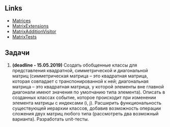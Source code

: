 ## Links

- [Matrices](https://github.com/mtsyvis/.NET-Training.-Spring-2019/tree/master/NET1.S.2019.Tsyvis.23/Matrices)
- [MatrixExtensions](https://github.com/mtsyvis/.NET-Training.-Spring-2019/blob/master/NET1.S.2019.Tsyvis.23/MatrixExtensions.cs)
- [MatrixAdditionVisitor](https://github.com/mtsyvis/.NET-Training.-Spring-2019/blob/master/NET1.S.2019.Tsyvis.23/Visitors/MatrixAdditionVisitor.cs)
- [MatrixTests](https://github.com/mtsyvis/.NET-Training.-Spring-2019/blob/master/NET1.S.2019.Tsyvis.23/NET1.S.2019.Tsyvis.23.Tests/MatrixTests.cs)

## Задачи

1. **(deadline - 15.05.2019)** Создать обобщенные классы для представления квадратной, симметрической и диагональной матриц (симметрическая матрица – это квадратная матрица, которая совпадает с транспонированной к ней; диагональная матрица – это квадратная матрица, у которой элементы вне главной диагонали имеют значения по умолчанию типа элемента). Описать в созданных классах событие, которое происходит при изменении элемента матрицы с индексами (i, j). Расширить функциональность существующей иерархии классов, добавив возможность операции сложения двух матриц любого типа (рассмотреть два возможный варианта). Разработать unit-тесты.
